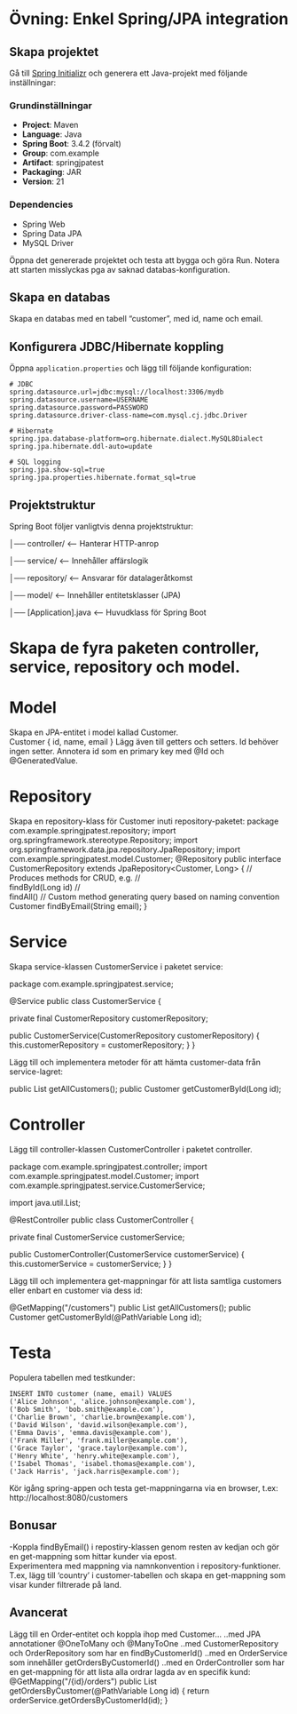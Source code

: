 # Övning: Enkel Spring/JPA integration 

## Skapa projektet
Gå till [Spring Initializr](https://start.spring.io/) och generera ett Java-projekt med följande inställningar:

### Grundinställningar
- **Project**: Maven
- **Language**: Java
- **Spring Boot**: 3.4.2 (förvalt)
- **Group**: com.example
- **Artifact**: springjpatest
- **Packaging**: JAR
- **Version**: 21

### Dependencies
- Spring Web
- Spring Data JPA
- MySQL Driver

Öppna det genererade projektet och testa att bygga och göra Run. Notera att starten misslyckas pga av saknad databas-konfiguration.

## Skapa en databas
Skapa en databas med en tabell “customer”, med id, name och email.

## Konfigurera JDBC/Hibernate koppling
Öppna `application.properties` och lägg till följande konfiguration:
```properties
# JDBC
spring.datasource.url=jdbc:mysql://localhost:3306/mydb
spring.datasource.username=USERNAME
spring.datasource.password=PASSWORD
spring.datasource.driver-class-name=com.mysql.cj.jdbc.Driver

# Hibernate
spring.jpa.database-platform=org.hibernate.dialect.MySQL8Dialect
spring.jpa.hibernate.ddl-auto=update

# SQL logging
spring.jpa.show-sql=true
spring.jpa.properties.hibernate.format_sql=true
```
## Projektstruktur

Spring Boot följer vanligtvis denna projektstruktur:

│── controller/         <-- Hanterar HTTP-anrop

│── service/            <-- Innehåller affärslogik

│── repository/         <-- Ansvarar för datalageråtkomst

│── model/              <-- Innehåller entitetsklasser (JPA)

│── [Application].java  <-- Huvudklass för Spring Boot

# Skapa de fyra paketen controller, service, repository och model. 
# Model 
Skapa en JPA-entitet i model kallad Customer.  
Customer { 
id, 
name, 
email 
} 
Lägg även till getters och setters. Id behöver ingen setter. 
Annotera id som en primary key med @Id och @GeneratedValue. 
# Repository 
Skapa en repository-klass för Customer inuti repository-paketet: 
package com.example.springjpatest.repository; 
import org.springframework.stereotype.Repository; 
import org.springframework.data.jpa.repository.JpaRepository; 
import com.example.springjpatest.model.Customer; 
@Repository 
public interface CustomerRepository extends JpaRepository<Customer, Long> { 
// Produces methods for CRUD, e.g. 
//      
findById(Long id) 
//      
findAll() 
// Custom method generating query based on naming convention 
Customer findByEmail(String email); 
} 
# Service 
 
Skapa service-klassen CustomerService i paketet service: 
 
package com.example.springjpatest.service; 
 
@Service 
public class CustomerService { 
 
   private final CustomerRepository customerRepository; 
 
   public CustomerService(CustomerRepository customerRepository) { 
       this.customerRepository = customerRepository; 
   } 
} 
 
 
Lägg till och implementera metoder för att hämta customer-data från service-lagret: 
 
public List<Customer> getAllCustomers(); 
public Customer getCustomerById(Long id); 
 
 
# Controller 
 
Lägg till controller-klassen CustomerController i paketet controller. 
 
package com.example.springjpatest.controller; 
import com.example.springjpatest.model.Customer; 
import com.example.springjpatest.service.CustomerService; 
 
import java.util.List; 
 
@RestController 
public class CustomerController { 
 
   private final CustomerService customerService; 
 
   public CustomerController(CustomerService customerService) { 
       this.customerService = customerService; 
   } 
} 
 
Lägg till och implementera get-mappningar för att lista samtliga customers eller enbart en 
customer via dess id: 
 
   @GetMapping("/customers") 
   public List<Customer> getAllCustomers(); 
   public Customer getCustomerById(@PathVariable Long id); 
 
# Testa 
Populera tabellen med testkunder: 
```
INSERT INTO customer (name, email) VALUES 
('Alice Johnson', 'alice.johnson@example.com'), 
('Bob Smith', 'bob.smith@example.com'), 
('Charlie Brown', 'charlie.brown@example.com'), 
('David Wilson', 'david.wilson@example.com'), 
('Emma Davis', 'emma.davis@example.com'), 
('Frank Miller', 'frank.miller@example.com'), 
('Grace Taylor', 'grace.taylor@example.com'), 
('Henry White', 'henry.white@example.com'), 
('Isabel Thomas', 'isabel.thomas@example.com'), 
('Jack Harris', 'jack.harris@example.com'); 
```

Kör igång spring-appen och testa get-mappningarna via en browser, t.ex: 
http://localhost:8080/customers 
## Bonusar

-Koppla findByEmail() i repostiry-klassen genom resten av kedjan och gör en 
get-mappning som hittar kunder via epost.  
Experimentera med mappning via namnkonvention i repository-funktioner. T.ex, lägg 
till ‘country’ i customer-tabellen och skapa en get-mappning som visar kunder 
filtrerade på land. 

## Avancerat

Lägg till en Order-entitet och koppla ihop med Customer… 
..med JPA annotationer @OneToMany och @ManyToOne 
..med CustomerRepository och OrderRepository som har en findByCustomerId() 
..med en OrderService som innehåller getOrdersByCustomerId() 
..med en OrderController som har en get-mappning för att lista alla ordrar lagda av 
en specifik kund: 
@GetMapping("/{id}/orders") 
public List<Order> getOrdersByCustomer(@PathVariable Long id) 
{ 
return orderService.getOrdersByCustomerId(id); 
}

